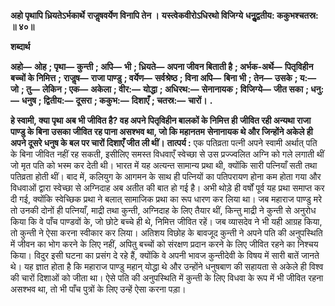 **अहो पृथापि ध्रियतेऽर्भकार्थे** **राजॢषवर्येण विनापि तेन ।** **यस्त्वेकवीरोऽधिरथो विजिग्ये** **धनुॢद्वतीय: ककुभश्चतस्र: ॥ ४०॥** 

**शब्दार्थ** 

**अहो—** **ओह** **; पृथा—** **कुन्ती** **; अपि—** **भी** **; ध्रियते—** **अपना जीवन बिताती है** **; अर्भक-अर्थे—** **पितृविहीन बच्चों के निमित्त** **;** **राजॢष—** **राजा पाण्डु** **; वर्येण—** **सर्वश्रेष्ठ** **; विना अपि—** **बिना भी** **; तेन—** **उसके** **; य:—** **जो** **; तु—** **लेकिन** **; एक—** **अकेला** **; वीर:—** **योद्धा** **; अधिरथ:—** **सेनानायक** **; विजिग्ये—** **जीत सका** **; धनु:—** **धनुष** **; द्वितीय:—** **दूसरा** **; ककुभ:—** **दिशाएँ** **; चतस्र:—** **चारों।** **.** 

**हे स्वामी, क्या पृथा अब भी जीवित है? वह अपने पितृविहीन बालकों के निमित्त ही** **जीवित रही अन्यथा राजा पाण्डु के बिना उसका जीवित रह पाना असश्भव था, जो कि महानतम** **सेनानायक थे और जिन्होंने अकेले ही अपने दूसरे धनुष के बल पर चारों दिशाएँ जीत ली थीं।** **तात्पर्य :** एक पतिव्रता पत्नी अपने स्वामी अर्थात् पति के बिना जीवित नहीं रह सकती, इसीलिए समस्त विधवाएँ स्वेच्छा से उस प्रज्ज्वलित अग्नि को गले लगाती थीं जो मृत पति को भस्म कर देती थी। भारत में यह अत्यन्त सामान्य प्रथा थी, क्योंकि सारी पत्नियाँ सती तथा पतिव्रता होती थीं। बाद में, कलियुग के आगमन के साथ ही पत्नियों का पतिपरायण होना कम होता गया और विधवाओं द्वारा स्वेच्छा से अग्निदाह अब अतीत की बात हो गई है। अभी थोड़े ही वर्षों पूर्व यह प्रथा समाप्त कर दी गई, क्योंकि स्वेच्छिक प्रथा ने बलात् सामाजिक प्रथा का रूप धारण कर लिया था। जब महाराज पाण्डु मरे तो उनकी दोनों ही पत्नियाँ, माद्री तथा कुन्ती, अग्निदाह के लिए तैयार थीं, किन्तु माद्री ने कुन्ती से अनुरोध किया कि वे पाँच पाण्डवों के, जो छोटे बच्चे ही थे, निमित्त जीवित रहें। जब व्यासदेव ने भी यही आग्रह किया, तो कुन्ती ने ऐसा करना स्वीकार कर लिया। अतिशय विछोह के बावजूद कुन्ती ने अपने पति की अनुपस्थिति में जीवन का भोग करने के लिए नहीं, अपितु बच्चों को संरक्षण प्रदान करने के लिए जीवित रहने का निश्चय किया। विदुर इसी घटना का प्रसंग दे रहे हैं, क्योंकि वे अपनी भावज कुन्तीदेवी के विषय में सारी बातें जानते थे। यह ज्ञात होता है कि महाराज पाण्डु महान् योद्धा थे और उन्होंने धनुषबाण की सहायता से अकेले ही विश्व की चारों दिशाओं को जीता था। ऐसे पति की अनुपस्थिति में कुन्ती के लिए विधवा के रूप में भी जीवित रहना असश्भव था, तो भी पाँच पुत्रों के लिए उन्हें ऐसा करना पड़ा।  